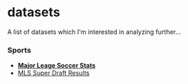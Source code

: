 # datasets
A list of datasets which I'm interested in analyzing further...

### Sports
* __[Major Leage Soccer Stats](http://www.mlssoccer.com/stats/season?season_year=2014&season_type=REG&team=ALL&group=GOALS&op=Search&form_id=mls_stats_individual_form)__
* [MLS Super Draft Results](http://en.wikipedia.org/wiki/MLS_SuperDraft)
